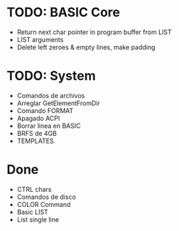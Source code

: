 # TODO: BASIC Core
- Return next char pointer in program buffer from LIST
- LIST arguments
- Delete left zeroes & empty lines, make padding

# TODO: System
- Comandos de archivos
- Arreglar GetElementFromDir
- Comando FORMAT
- Apagado ACPI
- Borrar linea en BASIC
- BRFS de 4GB
- TEMPLATES

# Done
- CTRL chars
- Comandos de disco
- COLOR Command
- Basic LIST
- List single line
